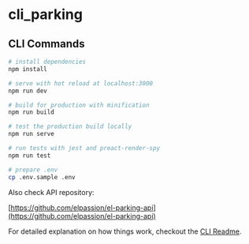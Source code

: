 # cli_parking

## CLI Commands

``` bash
# install dependencies
npm install

# serve with hot reload at localhost:3000
npm run dev

# build for production with minification
npm run build

# test the production build locally
npm run serve

# run tests with jest and preact-render-spy 
npm run test

# prepare .env
cp .env.sample .env
```

Also check API repository:

[https://github.com/elpassion/el-parking-api](https://github.com/elpassion/el-parking-api)

For detailed explanation on how things work, checkout the [CLI Readme](https://github.com/developit/preact-cli/blob/master/README.md).
